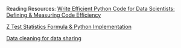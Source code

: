 Reading Resources:
[Write Efficient Python Code for Data Scientists: Defining & Measuring Code Efficiency](https://medium.com/geekculture/write-efficient-python-code-defining-measuring-code-efficiency-e33a5bd9f7ca)

[Z Test Statistics Formula & Python Implementation](https://towardsdatascience.com/z-test-statistics-formula-python-implementation-3755d67ba0e7)

[Data cleaning for data sharing](https://cghlewis.com/blog/data_clean_01/)
